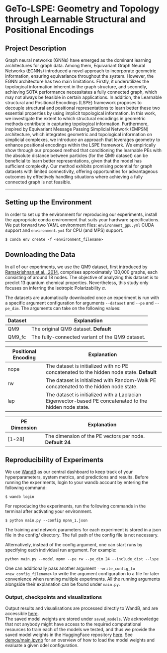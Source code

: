 # GeTo-LSPE: Geometry and Topology through Learnable Structural and Positional Encodings

## Project Description

Graph neural networks (GNNs) have emerged as the dominant learning architectures for graph data. Among them, Equivariant Graph Neural Networks (EGNNs) introduced a novel approach to incorporate geometric information, ensuring equivariance throughout the system. However, the EGNN architecture has two main limitations. Firstly, it underutilizes the topological information inherent in the graph structure, and secondly, achieving SOTA performance necessitates a fully connected graph, which may not always be feasible in certain applications. In addition, the Learnable structural and Positional Encodings (LSPE) framework proposes to decouple structural and positional representations to learn better these two essential properties by using implicit topological information. In this work, we investigate the extent to which structural encodings in geometric methods contribute in capturing topological information. Furthermore, inspired by Equivariant Message Passing Simplicial Network (EMPSN) architecture, which integrates geometric and topological information on simplicial complexes, we introduce an approach that leverages geometry to enhance positional encodings within the LSPE framework. We empirically show through our proposed method that conditioning the learnable PEs with the absolute distance between particles (for the QM9 dataset) can be beneficial to learn better representations, given that the model has sufficient complexity. Our method exhibits promising potential for graph datasets with limited connectivity, offering opportunities for advantageous outcomes by effectively handling situations where achieving a fully connected graph is not feasible.


---

## Setting up the Environment
In order to set up the environment for reproducing our experiments, 
install the appropriate conda environment that suits your hardware specifications. 
We put forward two YAML environment files: `environment_gpu.yml` CUDA support and `environment.yml` for CPU (and MPS) support.

```commandline
$ conda env create -f <environment_filename>
```

## Downloading the Data
In all of our experiments, we use the QM9 dataset, first introduced by [Ramakrishnan et al., 2014](https://www.nature.com/articles/sdata201422), comprises approximately 130,000 graphs, each
consisting of around 18 nodes. The objective of analyzing this dataset is to predict 13 quantum chemical properties.
Nevertheless, this study only focuses on inferring the Isotropic Polarizability $\alpha$.

The datasets are automatically downloaded once an experiment 
is run with a specific argument configuration for arguments `--dataset` and `--pe` and `--pe_dim`. 
The arguments can take on the following values:

| Dataset | Explanation                                     |
|---------|-------------------------------------------------|
| QM9     | The original QM9 dataset. **Default**           |  
| QM9_fc  | The fully-connected variant of the QM9 dataset. |

| Positional Encoding | Explanation                                                                                             |
|---------------------|---------------------------------------------------------------------------------------------------------|
| nope                | The dataset is initialized with no PE concatenated to the hidden node state. **Default**                |  
| rw                  | The dataset is initialized with Random-Walk PE concatenated to the hidden node state.                   |
| lap                 | The dataset is initialized with a Laplacian Eigenvector-based PE concatenated to the hidden node state. |

| PE Dimension | Explanation                                              |
|--------------|----------------------------------------------------------|
| [1-28]       | The dimension of the PE vectors per node. **Default 24** |

## Reproducibility of Experiments
We use [WandB](https://wandb.ai/dl2-gnn-lspe?shareProfileType=copy) as our central dashboard to keep track of your hyperparameters, system metrics, and predictions and results.
Before running the experiments, login to your wandb account by entering the following command:
```commandline
$ wandb login 
```

For reproducing the experiments, run the following commands in the terminal after activating your environment.

```commandline
$ python main.py --config mpnn_1.json
```

The training and network parameters for each experiment is stored in a json file in the config/ directory. 
The full path of the config file is not necessary.

Alternatively, instead of the config argument, one can start runs by specifying each individual run argument. For example:

```commandline
python main.py --model mpnn --pe rw --pe_dim 24 --include_dist --lspe
```

One can additionally pass another argument `--write_config_to <new_config_filename>` to write the argument configuration to a file for later convenience when running multiple experiments.
All the running arguments alongside their explanation can be found under `main.py`.

### Output, checkpoints and visualizations

Output results and visualisations are processed directly to WandB, and are accessible [here](https://api.wandb.ai/links/dl2-gnn-lspe/krcsymc6).  
The saved model weights are stored under `saved_models`. We acknowledge that not anybody might have access to the required computational 
resources to train each of the models we tested, and thus we provide the saved model weights in the HuggingFace repository [here](https://huggingface.co/datasets/lucapantea/egnn-lspe).
See [demos/main.ipynb](demos/main.ipynb) for an overview of how to load the model weights and evaluate a given odel configuration.   
